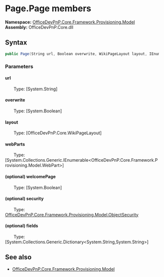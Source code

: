 # Page.Page members 
**Namespace:** [OfficeDevPnP.Core.Framework.Provisioning.Model](OfficeDevPnP.Core.Framework.Provisioning.Model.md)  
**Assembly:** OfficeDevPnP.Core.dll  
## Syntax
```C#
public Page(String url, Boolean overwrite, WikiPageLayout layout, IEnumerable<WebPart> webParts, Boolean welcomePage, ObjectSecurity security, Dictionary<String, String> fields)
```
### Parameters
#### url
&emsp;&emsp;Type: [System.String] 
#### 
#### overwrite
&emsp;&emsp;Type: [System.Boolean] 
#### 
#### layout
&emsp;&emsp;Type: [OfficeDevPnP.Core.WikiPageLayout] 
#### 
#### webParts
&emsp;&emsp;Type: [System.Collections.Generic.IEnumerable<OfficeDevPnP.Core.Framework.Provisioning.Model.WebPart>] 
#### 
#### (optional) welcomePage
&emsp;&emsp;Type: [System.Boolean] 
#### 
#### (optional) security
&emsp;&emsp;Type: [OfficeDevPnP.Core.Framework.Provisioning.Model.ObjectSecurity](OfficeDevPnP.Core.Framework.Provisioning.Model.ObjectSecurity.md) 
#### 
#### (optional) fields
&emsp;&emsp;Type: [System.Collections.Generic.Dictionary<System.String,System.String>] 
#### 
## See also
- [OfficeDevPnP.Core.Framework.Provisioning.Model](OfficeDevPnP.Core.Framework.Provisioning.Model.md)
